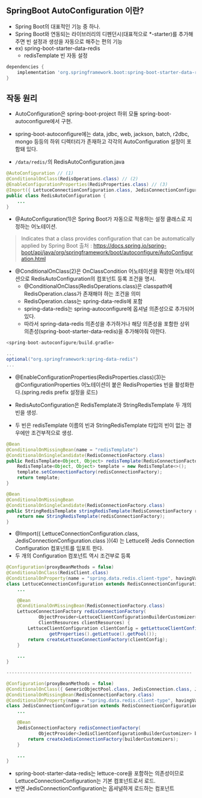 ## SpringBoot AutoConfiguration 이란?
- Spring Boot의 대표적인 기능 중 하나.
- Spring Boot와 연동되는 라이브러리의 디펜던시(대표적으로 \*-starter)를 추가해주면 빈 설정과 생성을 자동으로 해주는 편의 기능
- ex) spring-boot-starter-data-redis
	- redisTemplate 빈 자동 설정
```gradle
dependencies {
	implementation 'org.springframework.boot:spring-boot-starter-data-redis'
}
```

## 작동 원리
- AutoConfiguration은 spring-boot-project 하위 모듈 spring-boot-autoconfigure에서 구현.
- spring-boot-autoconfigure에는 data, jdbc, web, jackson, batch, r2dbc, mongo 등등의 하위 디렉터리가 존재하고 각각의 AutoConfiguration 설정이 포함돼 있다.

- `/data/redis/`의 RedisAutoConfiguration.java
```java
@AutoConfiguration // (1)
@ConditionalOnClass(RedisOperations.class) // (2)
@EnableConfigurationProperties(RedisProperties.class) // (3)
@Import({ LettuceConnectionConfiguration.class, JedisConnectionConfiguration.class }) // (4)
public class RedisAutoConfiguration {
	...
}
```

- @AutoConfiguration(1)은 Spring Boot가 자동으로 적용하는 설정 클래스로 지정하는 어노테이션.
> Indicates that a class provides configuration that can be automatically applied by Spring Boot
> 출처 : https://docs.spring.io/spring-boot/api/java/org/springframework/boot/autoconfigure/AutoConfiguration.html

- @ConditionalOnClass(2)은 OnClassCondition 어노테이션을 확장한 어노테이션으로 RedisAutoConfiguration의 컴포넌트 등록 조건을 명시.
	- @ConditionalOnClass(RedisOperations.class)은 classpath에 RedisOperation.class가 존재해야 하는 조건을 의미
	- RedisOperation.class는 spring-data-redis에 포함
	- spring-data-redis는 spring-autoconfigure에 옵셔널 의존성으로 추가되어 있다.
	- 따라서 spring-data-redis 의존성을 추가하거나 해당 의존성을 포함한 상위 의존성(spring-boot-starter-data-redis)을 추가해야줘 야한다.
```gradle
<spring-boot-autoconfigure/build.gradle>

...
optional("org.springframework:spring-data-redis")
...
```

- @EnableConfigurationProperties(RedisProperties.class)(3)는 @ConfigurationProperties 어노테이션이 붙은 RedisProperties 빈을 활성화한다.(spring.redis prefix 설정을 로드)

- RedisAutoConfiguration은 RedisTemplate과 StringRedisTemplate 두 개의 빈을 생성.
- 두 빈은 redisTemplate 이름의 빈과 StringRedisTemplate 타입의 빈이 없는 경우에만 조건부적으로 생성.
```java
@Bean
@ConditionalOnMissingBean(name = "redisTemplate")
@ConditionalOnSingleCandidate(RedisConnectionFactory.class)
public RedisTemplate<Object, Object> redisTemplate(RedisConnectionFactory redisConnectionFactory) {
	RedisTemplate<Object, Object> template = new RedisTemplate<>();
	template.setConnectionFactory(redisConnectionFactory);
	return template;
}

@Bean
@ConditionalOnMissingBean
@ConditionalOnSingleCandidate(RedisConnectionFactory.class)
public StringRedisTemplate stringRedisTemplate(RedisConnectionFactory redisConnectionFactory) {
	return new StringRedisTemplate(redisConnectionFactory);
}
```

- @Import({ LettuceConnectionConfiguration.class, JedisConnectionConfiguration.class })(4) 는 Lettuce와 Jedis Connection Configuration 컴포넌트를 임포트 한다. 
- 두 개의 Configuration 컴포넌트 역시 조건부로 등록
```java
@Configuration(proxyBeanMethods = false)
@ConditionalOnClass(RedisClient.class)
@ConditionalOnProperty(name = "spring.data.redis.client-type", havingValue = "lettuce", matchIfMissing = true)
class LettuceConnectionConfiguration extends RedisConnectionConfiguration {
	...

	@Bean
	@ConditionalOnMissingBean(RedisConnectionFactory.class)
	LettuceConnectionFactory redisConnectionFactory(
			ObjectProvider<LettuceClientConfigurationBuilderCustomizer> builderCustomizers,
			ClientResources clientResources) {
		LettuceClientConfiguration clientConfig = getLettuceClientConfiguration(builderCustomizers, clientResources,
				getProperties().getLettuce().getPool());
		return createLettuceConnectionFactory(clientConfig);
	}
	
	...
}

---------------------------------------------------------------------

@Configuration(proxyBeanMethods = false)
@ConditionalOnClass({ GenericObjectPool.class, JedisConnection.class, Jedis.class })
@ConditionalOnMissingBean(RedisConnectionFactory.class)
@ConditionalOnProperty(name = "spring.data.redis.client-type", havingValue = "jedis", matchIfMissing = true)
class JedisConnectionConfiguration extends RedisConnectionConfiguration {
	...

	@Bean
	JedisConnectionFactory redisConnectionFactory(
			ObjectProvider<JedisClientConfigurationBuilderCustomizer> builderCustomizers) {
		return createJedisConnectionFactory(builderCustomizers);
	}

	...
}

```
- spring-boot-starter-data-redis는 lettuce-core을 포함하는 의존성이므로 LettuceConnectionConfiguration는 기본 컴포넌트로서 로드.
- 반면 JedisConnectionConfiguration는 옵셔널하게 로드하는 컴포넌트